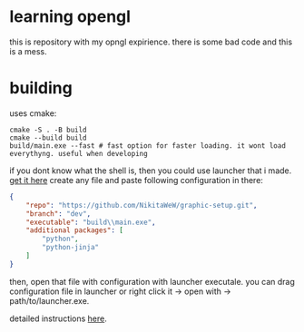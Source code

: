 # learning opengl
this is repository with my opngl expirience. there is some bad code and this is a mess.

# building
uses cmake:
``` shell
cmake -S . -B build
cmake --build build
build/main.exe --fast # fast option for faster loading. it wont load everythyng. useful when developing
```

if you dont know what the shell is, then you could use launcher that i made. [get it here](github.com/NikitaWeW/launcher/releases/latest)
create any file and paste following configuration in there:
``` json
{
    "repo": "https://github.com/NikitaWeW/graphic-setup.git",
    "branch": "dev",
    "executable": "build\\main.exe",
    "additional packages": [
        "python",
        "python-jinja"
    ]
}
```

then, open that file with configuration with launcher executale. you can drag configuration file in launcher or right click it -> open with -> path/to/launcher.exe. 

detailed instructions [here](https://github.com/NikitaWeW/launcher/blob/main/README.md).